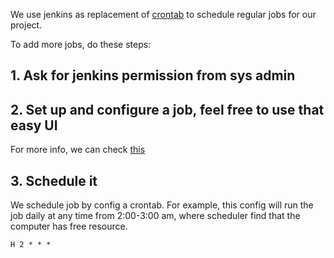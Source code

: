 We use jenkins as replacement of [crontab](https://help.ubuntu.com/community/CronHowto) to schedule regular jobs for our project.

To add more jobs, do these steps:

## 1. Ask for jenkins permission from sys admin

## 2. Set up and configure a job, feel free to use that easy UI

For more info, we can check [this](http://www.davedevelopment.co.uk/2015/06/04/scheduled-tasks-with-jenkins.html)

## 3. Schedule it

We schedule job by config a crontab. For example, this config will run the job daily at any time from 2:00-3:00 am, where scheduler find that the computer has free resource.
```
H 2 * * *
```